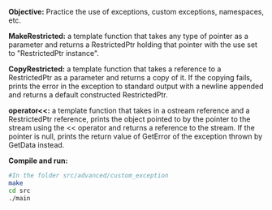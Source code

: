 **Objective:** Practice the use of exceptions, custom exceptions, namespaces, etc.

**MakeRestricted:** a template function that takes any type of
pointer as a parameter and returns a RestrictedPtr holding
that pointer with the use set to "RestrictedPtr instance".
 
**CopyRestricted:** a template function that takes a reference to
a RestrictedPtr as a parameter and returns a copy of it. If
the copying fails, prints the error in the exception to
standard output with a newline appended and returns a
default constructed RestrictedPtr.

**operator<<:** a template function that takes in a ostream 
reference and a RestrictedPtr reference, prints the object
pointed to by the pointer to the stream using the << operator 
and returns a reference to the stream. If the pointer is null,
prints the return value of GetError of the exception thrown by 
GetData instead.


**Compile and run:**
```bash
#In the folder src/advanced/custom_exception
make
cd src
./main
```